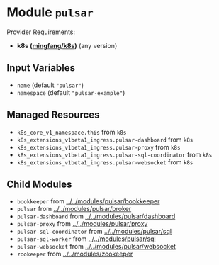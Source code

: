 
# Module `pulsar`

Provider Requirements:
* **k8s ([mingfang/k8s](https://registry.terraform.io/providers/mingfang/k8s/latest))** (any version)

## Input Variables
* `name` (default `"pulsar"`)
* `namespace` (default `"pulsar-example"`)

## Managed Resources
* `k8s_core_v1_namespace.this` from `k8s`
* `k8s_extensions_v1beta1_ingress.pulsar-dashboard` from `k8s`
* `k8s_extensions_v1beta1_ingress.pulsar-proxy` from `k8s`
* `k8s_extensions_v1beta1_ingress.pulsar-sql-coordinator` from `k8s`
* `k8s_extensions_v1beta1_ingress.pulsar-websocket` from `k8s`

## Child Modules
* `bookkeeper` from [../../modules/pulsar/bookkeeper](../../modules/pulsar/bookkeeper)
* `pulsar` from [../../modules/pulsar/broker](../../modules/pulsar/broker)
* `pulsar-dashboard` from [../../modules/pulsar/dashboard](../../modules/pulsar/dashboard)
* `pulsar-proxy` from [../../modules/pulsar/proxy](../../modules/pulsar/proxy)
* `pulsar-sql-coordinator` from [../../modules/pulsar/sql](../../modules/pulsar/sql)
* `pulsar-sql-worker` from [../../modules/pulsar/sql](../../modules/pulsar/sql)
* `pulsar-websocket` from [../../modules/pulsar/websocket](../../modules/pulsar/websocket)
* `zookeeper` from [../../modules/zookeeper](../../modules/zookeeper)

